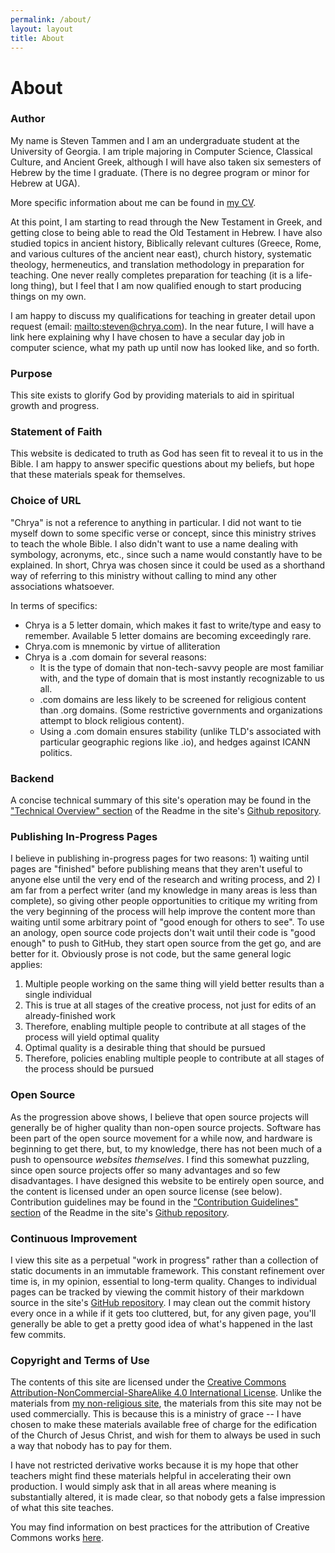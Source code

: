 ```yaml
---
permalink: /about/
layout: layout
title: About
---
```


<h1 class="center">About</h1>

### Author

My name is Steven Tammen and I am an undergraduate student at the University of Georgia. I am triple majoring in Computer Science, Classical Culture, and Ancient Greek, although I will have also taken six semesters of Hebrew by the time I graduate. (There is no degree program or minor for Hebrew at UGA).

More specific information about me can be found in [my CV](https://steventammen.com/CV.pdf).

At this point, I am starting to read through the New Testament in Greek, and getting close to being able to read the Old Testament in Hebrew. I have also studied topics in ancient history, Biblically relevant cultures (Greece, Rome, and various cultures of the ancient near east), church history, systematic theology, hermeneutics, and translation methodology in preparation for teaching. One never really completes preparation for teaching (it is a life-long thing), but I feel that I am now qualified enough to start producing things on my own.

I am happy to discuss my qualifications for teaching in greater detail upon request (email: <mailto:steven@chrya.com>). In the near future, I will have a link here explaining why I have chosen to have a secular day job in computer science, what my path up until now has looked like, and so forth.

### Purpose

This site exists to glorify God by providing materials to aid in spiritual growth and progress.

### Statement of Faith

This website is dedicated to truth as God has seen fit to reveal it to us in the Bible. I am happy to answer specific questions about my beliefs, but hope that these materials speak for themselves.

### Choice of URL

"Chrya" is not a reference to anything in particular. I did not want to tie myself down to some specific verse or concept, since this ministry strives to teach the whole Bible. I also didn't want to use a name dealing with symbology, acronyms, etc., since such a name would constantly have to be explained. In short, Chrya was chosen since it could be used as a shorthand way of referring to this ministry without calling to mind any other associations whatsoever.

In terms of specifics:

- Chrya is a 5 letter domain, which makes it fast to write/type and easy to remember. Available 5 letter domains are becoming exceedingly rare.
- Chrya.com is mnemonic by virtue of alliteration
- Chrya is a .com domain for several reasons:
  - It is the type of domain that non-tech-savvy people are most familiar with, and the type of domain that is most instantly recognizable to us all.
  - .com domains are less likely to be screened for religious content than .org domains. (Some restrictive governments and organizations attempt to block religious content).
  - Using a .com domain ensures stability (unlike TLD's associated with particular geographic regions like .io), and hedges against ICANN politics.

### Backend

A concise technical summary of this site's operation may be found in the ["Technical Overview" section](https://github.com/StevenTammen/chrya#technical-overview) of the Readme in the site's [Github repository](https://github.com/StevenTammen/chrya/).

### Publishing In-Progress Pages

I believe in publishing in-progress pages for two reasons: 1) waiting until pages are "finished" before publishing means that they aren't useful to anyone else until the very end of the research and writing process, and 2) I am far from a perfect writer (and my knowledge in many areas is less than complete), so giving other people opportunities to critique my writing from the very beginning of the process will help improve the content more than waiting until some arbitrary point of "good enough for others to see". To use an anology, open source code projects don't wait until their code is "good enough" to push to GitHub, they start open source from the get go, and are better for it. Obviously prose is not code, but the same general logic applies: 

1. Multiple people working on the same thing will yield better results than a single individual
2. This is true at all stages of the creative process, not just for edits of an already-finished work
3. Therefore, enabling multiple people to contribute at all stages of the process will yield optimal quality
4. Optimal quality is a desirable thing that should be pursued
5. Therefore, policies enabling multiple people to contribute at all stages of the process should be pursued

### Open Source

As the progression above shows, I believe that open source projects will generally be of higher quality than non-open source projects. Software has been part of the open source movement for a while now, and hardware is beginning to get there, but, to my knowledge, there has not been much of a push to opensource *websites themselves*. I find this somewhat puzzling, since open source projects offer so many advantages and so few disadvantages. I have designed this website to be entirely open source, and the content is licensed under an open source license (see below). Contribution guidelines may be found in the ["Contribution Guidelines" section](https://github.com/StevenTammen/chrya#contribution-guidelines) of the Readme in the site's [Github repository](https://github.com/StevenTammen/chrya).

### Continuous Improvement

I view this site as a perpetual "work in progress" rather than a collection of static documents in an immutable framework. This constant refinement over time is, in my opinion, essential to long-term quality. Changes to individual pages can be tracked by viewing the commit history of their markdown source in the site's [GitHub repository](https://github.com/StevenTammen/chrya). I may clean out the commit history every once in a while if it gets too cluttered, but, for any given page, you'll generally be able to get a pretty good idea of what's happened in the last few commits.

### Copyright and Terms of Use

The contents of this site are licensed under the <a rel="license" href="https://creativecommons.org/licenses/by-nc-sa/4.0/">Creative Commons Attribution-NonCommercial-ShareAlike 4.0 International License</a>. Unlike the materials from [my non-religious site](https://steventammen.com), the materials from this site may not be used commercially. This is because this is a ministry of grace -- I have chosen to make these materials available free of charge for the edification of the Church of Jesus Christ, and wish for them to always be used in such a way that nobody has to pay for them.

I have not restricted derivative works because it is my hope that other teachers might find these materials helpful in accelerating their own production. I would simply ask that in all areas where meaning is substantially altered, it is made clear, so that nobody gets a false impression of what this site teaches.

You may find information on best practices for the attribution of Creative Commons works [here](https://wiki.creativecommons.org/wiki/Best_practices_for_attribution).
